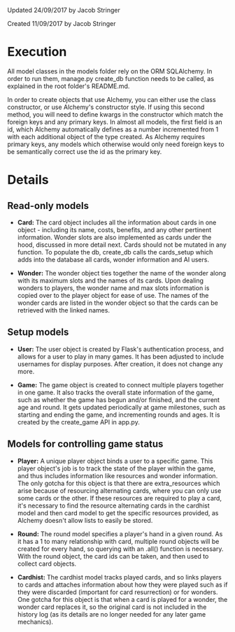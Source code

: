 Updated 24/09/2017 by Jacob Stringer

Created 11/09/2017 by Jacob Stringer

# Execution
All model classes in the models folder rely on the ORM SQLAlchemy. In order to run them, manage.py create_db function
needs to be called, as explained in the root folder's README.md.

In order to create objects that use Alchemy, you can either use the class constructor, or use Alchemy's constructor
style. If using this second method, you will need to define kwargs in the constructor which match the foreign keys and
any primary keys. In almost all models, the first field is an id, which Alchemy automatically defines as a number
incremented from 1 with each additional object of the type created. As Alchemy requires primary keys, any models which
otherwise would only need foreign keys to be semantically correct use the id as the primary key.



# Details


## Read-only models
- **Card:**
The card object includes all the information about cards in one object - including its name, costs, benefits, and
any other pertinent information. Wonder slots are also implemented as cards under the hood, discussed in more detail
next. Cards should not be mutated in any function. To populate the db, create_db calls the cards_setup which adds into
the database all cards, wonder information and AI users.

- **Wonder:**
The wonder object ties together the name of the wonder along with its maximum slots and the names of its cards. Upon
dealing wonders to players, the wonder name and max slots information is copied over to the player object for ease of
use. The names of the wonder cards are listed in the wonder object so that the cards can be retrieved with the linked
names.


## Setup models
- **User:**
The user object is created by Flask's authentication process, and allows for a user to play in many games. 
It has been adjusted to include usernames for display purposes. After creation, it does not change any more.

- **Game:**
The game object is created to connect multiple players together in one game. It also tracks the overall state
information of the game, such as whether the game has begun and/or finished, and the current age and round. It 
gets updated periodically at game milestones, such as starting and ending the game, and incrementing rounds and ages.
It is created by the create_game API in app.py.


## Models for controlling game status
- **Player:**
A unique player object binds a user to a specific game. This player object's job is to track the 
state of the player within the game, and thus includes information like resources and wonder information. The only
gotcha for this object is that there are extra_resources which arise because of resourcing alternating cards, where
you can only use some cards or the other. If these resources are required to play a card, it's necessary to find the
resource alternating cards in the cardhist model and then card model to get the specific resources provided, as 
Alchemy doesn't allow lists to easily be stored.

- **Round:**
The round model specifies a player's hand in a given round. As it has a 1 to many relationship with card, multiple 
round objects will be created for every hand, so querying with an .all() function is necessary. With the round object,
the card ids can be taken, and then used to collect card objects.

- **Cardhist:**
The cardhist model tracks played cards, and so links players to cards and attaches information about how they were
played such as if they were discarded (important for card resurrection) or for wonders. One gotcha for this object is
that when a card is played for a wonder, the wonder card replaces it, so the original card is not included in the
history log (as its details are no longer needed for any later game mechanics).

